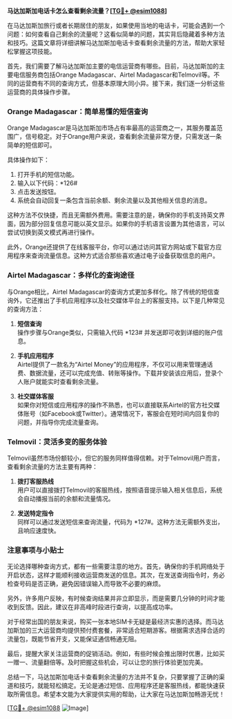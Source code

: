 **马达加斯加电话卡怎么查看剩余流量？[[TG💪+ @esim1088](https://t.me/s/esim1088)]**

在马达加斯加旅行或者长期居住的朋友，如果使用当地的电话卡，可能会遇到一个问题：如何查看自己剩余的流量呢？这看似简单的问题，其实背后隐藏着多种方法和技巧。这篇文章将详细讲解马达加斯加电话卡查看剩余流量的方法，帮助大家轻松掌握这项技能。

首先，我们需要了解马达加斯加主要的电信运营商有哪些。目前，马达加斯加的主要电信服务商包括Orange Madagascar、Airtel Madagascar和Telmovil等。不同的运营商有不同的查询方式，但基本原理大同小异。接下来，我们逐一分析这些运营商的具体操作步骤。

### Orange Madagascar：简单易懂的短信查询

Orange Madagascar是马达加斯加市场占有率最高的运营商之一，其服务覆盖范围广，信号稳定。对于Orange用户来说，查看剩余流量非常方便，只需发送一条简单的短信即可。

具体操作如下：
1. 打开手机的短信功能。
2. 输入以下代码：*126#
3. 点击发送按钮。
4. 系统会自动回复一条包含当前余额、剩余流量以及其他相关信息的消息。

这种方法不仅快捷，而且无需额外费用。需要注意的是，确保你的手机支持英文界面，因为部分回复信息可能以英文显示。如果你的手机语言设置为其他语言，可以尝试切换到英文模式再进行操作。

此外，Orange还提供了在线客服平台，你可以通过访问其官方网站或下载官方应用程序来查询流量信息。这种方式适合那些喜欢通过电子设备获取信息的用户。

### Airtel Madagascar：多样化的查询途径

与Orange相比，Airtel Madagascar的查询方式更加多样化。除了传统的短信查询外，它还推出了手机应用程序以及社交媒体平台上的客服支持。以下是几种常见的查询方法：

1. **短信查询**  
   操作步骤与Orange类似，只需输入代码 *123# 并发送即可收到详细的账户信息。

2. **手机应用程序**  
   Airtel提供了一款名为“Airtel Money”的应用程序，不仅可以用来管理通话费、数据流量，还可以完成充值、转账等操作。下载并安装该应用后，登录个人账户就能实时查看剩余流量。

3. **社交媒体客服**  
   如果你对短信或应用程序的操作不熟悉，也可以直接联系Airtel的官方社交媒体账号（如Facebook或Twitter）。通常情况下，客服会在短时间内回复你的问题，并指导你完成流量查询。

### Telmovil：灵活多变的服务体验

Telmovil虽然市场份额较小，但它的服务同样值得信赖。对于Telmovil用户而言，查看剩余流量的方法主要有两种：

1. **拨打客服热线**  
   用户可以直接拨打Telmovil的客服热线，按照语音提示输入相关信息后，系统会自动播报当前的余额和流量情况。

2. **发送特定指令**  
   同样可以通过发送短信来查询流量，代码为 *127#。这种方法无需额外支出，且响应速度快。

### 注意事项与小贴士

无论选择哪种查询方式，都有一些需要注意的地方。首先，确保你的手机网络处于开启状态，这样才能顺利接收运营商发送的信息。其次，在发送查询指令时，务必检查号码是否正确，避免因错误输入而导致不必要的麻烦。

另外，许多用户反映，有时候查询结果并非立即显示，而是需要几分钟的时间才能收到反馈。因此，建议在非高峰时段进行查询，以提高成功率。

对于经常出国的朋友来说，购买一张本地SIM卡无疑是最经济实惠的选择。而马达加斯加的三大运营商均提供预付费套餐，非常适合短期游客。根据需求选择合适的流量包，既能节省开支，又能保证通信畅通无阻。

最后，提醒大家关注运营商的促销活动。例如，有些时候会推出限时优惠，比如买一赠一、流量翻倍等。及时把握这些机会，可以让您的旅行体验更加完美。

总结一下，马达加斯加电话卡查看剩余流量的方法并不复杂，只要掌握了正确的渠道和技巧，就能轻松搞定。无论是通过短信、应用程序还是客服热线，都能快速获取所需信息。希望本文能为大家提供实用的帮助，让大家在马达加斯加畅游无忧！

[[TG💪+ @esim1088](https://t.me/s/esim1088) ![Image](https://i.postimg.cc/4NQfJmqS/Snipaste-2025-05-13-00-14-12.png)]